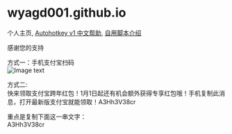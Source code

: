 ﻿# wyagd001.github.io
个人主页, [Autohotkey v1 中文帮助](https://wyagd001.github.io/zh-cn/index.html),   [自用脚本介绍](https://wyagd001.github.io/Run-Ahk/index.md)

感谢您的支持

方式一：手机支付宝扫码<br/>
![Image text](https://raw.githubusercontent.com/wyagd001/wyagd001.github.io/master/img/zfb.jpg)

方式二:<br/>
快来领取支付宝跨年红包！1月1日起还有机会额外获得专享红包哦！手机复制此消息，打开最新版支付宝就能领取！A3Hh3V38cr

重点是复制下面这一串文字：<br/>
A3Hh3V38cr